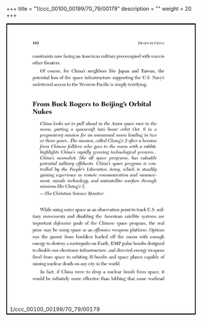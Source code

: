+++
title = "1/ccc_00100_00199/70_79/00179"
description = ""
weight = 20
+++

<table style="border:2px solid black;max-width:800px;max-height:800px;" 
><tr><td>
<img class="center-fit-jpg"
src="/jpg_/out_jpg_dbc_179.jpg">
1/ccc_00100_00199/70_79/00179
</img></td></tr></table>
